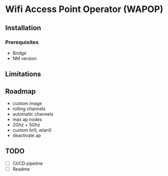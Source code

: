 # Wifi Access Point Operator (WAPOP)

## Installation

### Prerequisites

- Bridge
- NM version

## Limitations

## Roadmap

- custom image
- rolling channels
- automatic channels
- max ap nodes
- 2Ghz + 5Ghz
- custom br0, wlan0
- deactivate ap

## TODO

- [ ] CI/CD pipeline
- [ ] Readme

